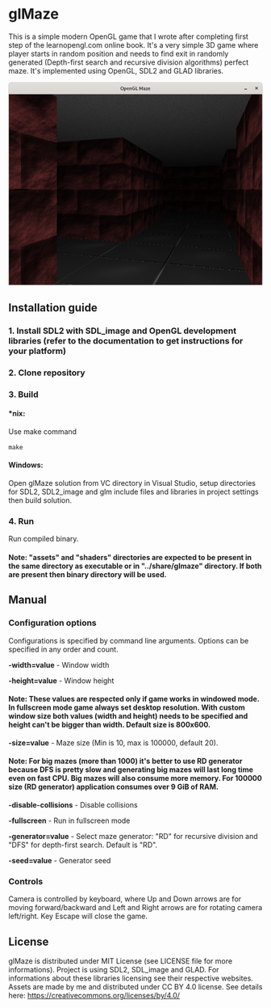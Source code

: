 # glMaze
This is a simple modern OpenGL game that I wrote after completing first step of the learnopengl.com online book. It's a very simple 3D game where player starts in random position and needs to find exit in randomly generated (Depth-first search and recursive division algorithms) perfect maze. It's implemented using OpenGL, SDL2 and GLAD libraries.

<span style="display:block;text-align:center">![Screenshot](./doc/screenshot.png)

## Installation guide

### 1. Install SDL2 with SDL_image and OpenGL development libraries (refer to the documentation to get instructions for your platform)

### 2. Clone repository

### 3. Build
#### *nix:
Use make command
```console
make
```

#### Windows:
Open glMaze solution from VC directory in Visual Studio, setup directories for SDL2, SDL2_image and glm include files and libraries in project settings then build solution.

### 4. Run

Run compiled binary.

#### Note: "assets" and "shaders" directories are expected to be present in the same directory as executable or in "../share/glmaze" directory. If both are present then binary directory will be used.

## Manual
### Configuration options
Configurations is specified by command line arguments. Options can be specified in any order and count.

**-width=value** - Window width

**-height=value** - Window height
#### Note: These values are respected only if game works in windowed mode. In fullscreen mode game always set desktop resolution. With custom window size both values (width and height) needs to be specified and height can't be bigger than width. Default size is 800x600.

**-size=value** - Maze size (Min is 10, max is 100000, default 20). 
#### Note: For big mazes (more than 1000) it's better to use RD generator because DFS is pretty slow and generating big mazes will last long time even on fast CPU. Big mazes will also consume more memory. For 100000 size (RD generator) application consumes over 9 GiB of RAM.

**-disable-collisions** - Disable collisions

**-fullscreen** - Run in fullscreen mode

**-generator=value** - Select maze generator: "RD" for recursive division and "DFS" for depth-first search. Default is "RD".

**-seed=value** - Generator seed

### Controls
Camera is controlled by keyboard, where Up and Down arrows are for moving forward/backward and Left and Right arrows are for rotating camera left/right. Key Escape will close the game.

## License
glMaze is distributed under MIT License (see LICENSE file for more informations). Project is using SDL2, SDL_image and GLAD. For informations about these libraries licensing see their respective websites. Assets are made by me and distributed under CC BY 4.0 license. See details here: https://creativecommons.org/licenses/by/4.0/
